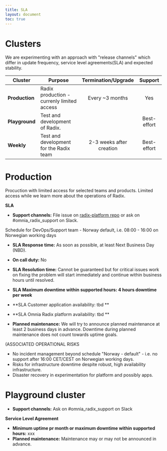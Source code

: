 ```yaml
---
title: SLA
layout: document
toc: true
---
```



# Clusters
We are experimenting with an approach with "release channels" which differ in update frequency, service level agreements(SLA) and expected stability.

|    Cluster            |             Purpose                              |      Termination/Upgrade    |   Support    |     
|-----------------------|--------------------------------------------------|:---------------------------:|:------------:|
| **Production**        | Radix production - currenly limited access       | Every ~3 months             | Yes          |   
| **Playground**        | Test and development of Radix.                   |                             | Best-effort  |  
| **Weekly**            | Test and development for the Radix team          | 2-3 weeks after creation    | Best-effort  |

# Production 

Procuction with limited access for selected teams and products. Limited access while we learn more about the operations of Radix.

**SLA**
  * **Support channels:** File issue on [radix-platform repo](https://github.com/equinor/radix-platform/issues) or ask on #omnia_radix_support on Slack.
  
  Schedule for DevOps/Support team - Norway default, i.e. 08:00 - 16:00 on Norwegian working days
  
  * **SLA Response time:** As soon as possible, at least Next Business Day (NBD).
  * **On call duty:** No  
  * **SLA Resolution time:** Cannot be guaranteed but for critical issues work on fixing the problem will start immediately and continue within business hours until resolved.
  
  * **SLA Maximum downtime within supported hours: 4 hours downtime per week**
  * **SLA Customer application availability: tbd **
  * **SLA Omnia Radix platform availability: tbd ** 
  * **Planned maintenance:** We will try to announce planned maintenance at least 2 business days in advance. Downtime during planned maintenance does not count towards uptime goals.
  
  
(ASSOCIATED OPERATIONAL RISKS
- No incident management beyond schedule "Norway - default" - i.e. no support after 16:00 CET/CEST on Norwegian working days.
- Risks for infrastructure downtime despite robust, high availability infrastructure.
- Disaster recovery in experimentation for platform and possibly apps.


# Playground cluster

  * **Support channels:** Ask on #omnia_radix_support on Slack

**Service Level Agreement**
  * **Minimum uptime pr month or maximum downtime within supported hours:** xxx
  * **Planned maintenance:** Maintenance may or may not be announced in advance.

